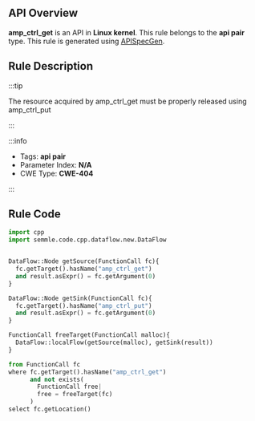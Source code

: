 ---
---


## API Overview
**amp_ctrl_get** is an API in **Linux kernel**. This rule belongs to the **api pair** type. This rule is generated using [APISpecGen](../../tools/APISpecGen).
## Rule Description

:::tip

The resource acquired by amp_ctrl_get must be properly released using amp_ctrl_put

:::

:::info

- Tags: **api pair**
- Parameter Index: **N/A**
- CWE Type: **CWE-404**

:::

## Rule Code
```python
import cpp
import semmle.code.cpp.dataflow.new.DataFlow


DataFlow::Node getSource(FunctionCall fc){
  fc.getTarget().hasName("amp_ctrl_get")
  and result.asExpr() = fc.getArgument(0)
}

DataFlow::Node getSink(FunctionCall fc){
  fc.getTarget().hasName("amp_ctrl_put")
  and result.asExpr() = fc.getArgument(0)
}

FunctionCall freeTarget(FunctionCall malloc){
  DataFlow::localFlow(getSource(malloc), getSink(result))
}

from FunctionCall fc
where fc.getTarget().hasName("amp_ctrl_get")
      and not exists(
        FunctionCall free| 
        free = freeTarget(fc)
      )
select fc.getLocation()

    
```